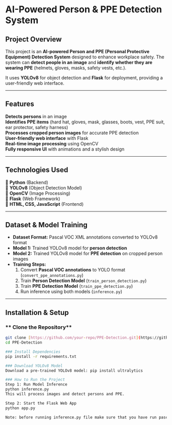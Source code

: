 #  AI-Powered Person & PPE Detection System

##  Project Overview
This project is an **AI-powered Person and PPE (Personal Protective Equipment) Detection System** designed to enhance workplace safety. The system can **detect people in an image** and **identify whether they are wearing PPE** (helmets, gloves, masks, safety vests, etc.).  

It uses **YOLOv8** for object detection and **Flask** for deployment, providing a user-friendly web interface.

---

##  Features
**Detects persons** in an image  
 **Identifies PPE items** (hard hat, gloves, mask, glasses, boots, vest, PPE suit, ear protector, safety harness)  
 **Processes cropped person images** for accurate PPE detection  
 **User-friendly web interface** with Flask  
 **Real-time image processing** using OpenCV  
 **Fully responsive UI** with animations and a stylish design  

---

##  Technologies Used
🔹 **Python** (Backend)  
🔹 **YOLOv8** (Object Detection Model)  
🔹 **OpenCV** (Image Processing)  
🔹 **Flask** (Web Framework)  
🔹 **HTML, CSS, JavaScript** (Frontend)  

---

## Dataset & Model Training
- **Dataset Format:** Pascal VOC XML annotations converted to YOLOv8 format  
- **Model 1:** Trained YOLOv8 model for **person detection**  
- **Model 2:** Trained YOLOv8 model for **PPE detection** on cropped person images  
- **Training Steps:**
  1. Convert **Pascal VOC annotations** to YOLO format (`convert_ppe_annotations.py`)
  2. Train **Person Detection Model** (`train_person_detection.py`)
  3. Train **PPE Detection Model** (`train_ppe_detection.py`)
  4. Run inference using both models (`inference.py`)

---

##  Installation & Setup

### ** Clone the Repository**
```bash
git clone [https://github.com/your-repo/PPE-Detection.git](https://github.com/mars2812/Persons-and-PPE-Detection-using-AI)
cd PPE-Detection

### Install Dependencies
pip install -r requirements.txt

### Download YOLOv8 Model
Download a pre-trained YOLOv8 model: pip install ultralytics

### How to Run the Project
Step 1: Run Model Inference
python inference.py
This will process images and detect persons and PPE.

Step 2: Start the Flask Web App
python app.py

Note: before running inference.py file make sure that you have run pascalVOLtoYOlO file and trainning both person detection model and PPE detection model 
